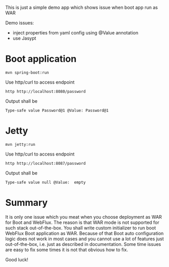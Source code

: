 This is just a simple demo app which shows issue when boot app run as WAR

Demo issues:

- inject properties from yaml config using @Value annotation 
- use Jasypt 


# Boot application

``
mvn spring-boot:run
``

Use http/curl to access endpoint

``
http http://localhost:8080/password
``

Output shall be

``
Type-safe value Password@1
@Value: Password@1
``

# Jetty
``
mvn jetty:run
``

Use http/curl to access endpoint

``
http http://localhost:8087/password
``

Output shall be

``
Type-safe value null
@Value:  empty
``

# Summary

It is only one issue which you meat when you choose deployment as WAR for Boot and WebFlux.
The reason is that WAR mode is not supported for such stack out-of-the-box.
You shall write custom initializer to run boot WebFlux Boot application as WAR.
Because of that Boot auto configuration logic does not work in most cases and you cannot use a lot of features just out-of-the-box, 
i.e. just as described in documentation. 
Some time issues are easy to fix some times it is not that obvious how to fix.

Good luck! 



